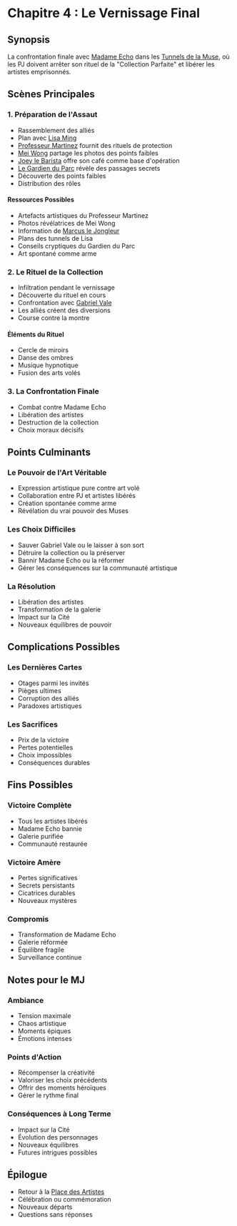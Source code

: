 # Chapitre 4 : Le Vernissage Final

## Synopsis
La confrontation finale avec [Madame Echo](../npcs/madame_echo.md) dans les [Tunnels de la Muse](../locations/tunnels_de_la_muse.md), où les PJ doivent arrêter son rituel de la "Collection Parfaite" et libérer les artistes emprisonnés.

## Scènes Principales

### 1. Préparation de l'Assaut
- Rassemblement des alliés
- Plan avec [Lisa Ming](../npcs/lisa_ming.md)
- [Professeur Martinez](../npcs/professeur_martinez.md) fournit des rituels de protection
- [Mei Wong](../npcs/mei_wong.md) partage les photos des points faibles
- [Joey le Barista](../npcs/joey_le_barista.md) offre son café comme base d'opération
- [Le Gardien du Parc](../npcs/le_gardien_du_parc.md) révèle des passages secrets
- Découverte des points faibles
- Distribution des rôles

#### Ressources Possibles
- Artefacts artistiques du Professeur Martinez
- Photos révélatrices de Mei Wong
- Information de [Marcus le Jongleur](../npcs/marcus_le_jongleur.md)
- Plans des tunnels de Lisa
- Conseils cryptiques du Gardien du Parc
- Art spontané comme arme

### 2. Le Rituel de la Collection
- Infiltration pendant le vernissage
- Découverte du rituel en cours
- Confrontation avec [Gabriel Vale](../npcs/gabriel_vale.md)
- Les alliés créent des diversions
- Course contre la montre

#### Éléments du Rituel
- Cercle de miroirs
- Danse des ombres
- Musique hypnotique
- Fusion des arts volés

### 3. La Confrontation Finale
- Combat contre Madame Echo
- Libération des artistes
- Destruction de la collection
- Choix moraux décisifs

## Points Culminants

### Le Pouvoir de l'Art Véritable
- Expression artistique pure contre art volé
- Collaboration entre PJ et artistes libérés
- Création spontanée comme arme
- Révélation du vrai pouvoir des Muses

### Les Choix Difficiles
- Sauver Gabriel Vale ou le laisser à son sort
- Détruire la collection ou la préserver
- Bannir Madame Echo ou la réformer
- Gérer les conséquences sur la communauté artistique

### La Résolution
- Libération des artistes
- Transformation de la galerie
- Impact sur la Cité
- Nouveaux équilibres de pouvoir

## Complications Possibles

### Les Dernières Cartes
- Otages parmi les invités
- Pièges ultimes
- Corruption des alliés
- Paradoxes artistiques

### Les Sacrifices
- Prix de la victoire
- Pertes potentielles
- Choix impossibles
- Conséquences durables

## Fins Possibles

### Victoire Complète
- Tous les artistes libérés
- Madame Echo bannie
- Galerie purifiée
- Communauté restaurée

### Victoire Amère
- Pertes significatives
- Secrets persistants
- Cicatrices durables
- Nouveaux mystères

### Compromis
- Transformation de Madame Echo
- Galerie réformée
- Équilibre fragile
- Surveillance continue

## Notes pour le MJ

### Ambiance
- Tension maximale
- Chaos artistique
- Moments épiques
- Émotions intenses

### Points d'Action
- Récompenser la créativité
- Valoriser les choix précédents
- Offrir des moments héroïques
- Gérer le rythme final

### Conséquences à Long Terme
- Impact sur la Cité
- Évolution des personnages
- Nouveaux équilibres
- Futures intrigues possibles

## Épilogue
- Retour à la [Place des Artistes](../locations/place_des_artistes.md)
- Célébration ou commémoration
- Nouveaux départs
- Questions sans réponses
